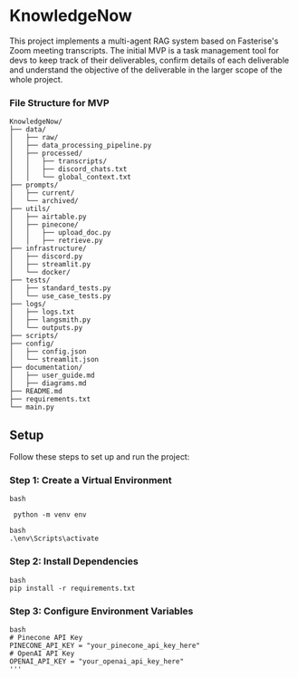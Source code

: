 # KnowledgeNow

This project implements a multi-agent RAG system based on Fasterise's Zoom meeting transcripts. 
The initial MVP is a task management tool for devs to keep track of their deliverables, confirm details of each deliverable and understand the objective of the deliverable in the larger scope of the whole project.

### File Structure for MVP

```
KnowledgeNow/
├── data/
│   ├── raw/
│   ├── data_processing_pipeline.py
│   ├── processed/
│   │   ├── transcripts/
│   │   ├── discord_chats.txt
│   │   └── global_context.txt
├── prompts/
│   ├── current/
│   └── archived/
├── utils/
│   ├── airtable.py
│   ├── pinecone/
│   │   ├── upload_doc.py
│   │   ├── retrieve.py
├── infrastructure/
│   ├── discord.py
│   ├── streamlit.py
│   └── docker/
├── tests/
│   ├── standard_tests.py
│   └── use_case_tests.py
├── logs/
│   ├── logs.txt
│   ├── langsmith.py
│   └── outputs.py
├── scripts/
├── config/
│   ├── config.json
│   └── streamlit.json
├── documentation/
│   ├── user_guide.md
│   ├── diagrams.md
├── README.md
├── requirements.txt
└── main.py
```



## Setup

Follow these steps to set up and run the project:

### Step 1: Create a Virtual Environment

```
bash
 
 python -m venv env

```

```
bash
.\env\Scripts\activate
```
### Step 2: Install Dependencies

```
bash
pip install -r requirements.txt
```

### Step 3: Configure Environment Variables

```
bash
# Pinecone API Key
PINECONE_API_KEY = "your_pinecone_api_key_here"
# OpenAI API Key
OPENAI_API_KEY = "your_openai_api_key_here"
'''

